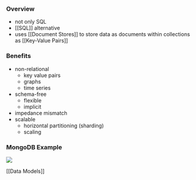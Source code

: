 ### Overview
+ not only SQL
+ [[SQL]] alternative
+ uses [[Document Stores]] to store data as documents within collections as [[Key-Value Pairs]]

### Benefits
+ non-relational
	+ key value pairs
	+ graphs
	+ time series
+ schema-free
	+ flexible
	+ implicit
+ impedance mismatch
+ scalable
	+ horizontal partitioning (sharding)
	+ scaling

### MongoDB Example
![](../../z_images/Pasted%20image%2020220609165804.png)


[[Data Models]]
